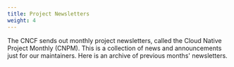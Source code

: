 ```yaml
---
title: Project Newsletters
weight: 4
---
```


The CNCF sends out monthly project newsletters, called the Cloud Native Project Monthly (CNPM). This is a collection of news and announcements just for our maintainers. Here is an archive of previous months' newsletters.